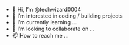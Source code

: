 - 👋 Hi, I’m @techwizard0004
- 👀 I’m interested in coding / building projects
- 🌱 I’m currently learning ...
- 💞️ I’m looking to collaborate on ...
- 📫 How to reach me ...

<!---
techwizard0004/techwizard0004 is a ✨ special ✨ repository because its `README.md` (this file) appears on your GitHub profile.
You can click the Preview link to take a look at your changes.
--->
